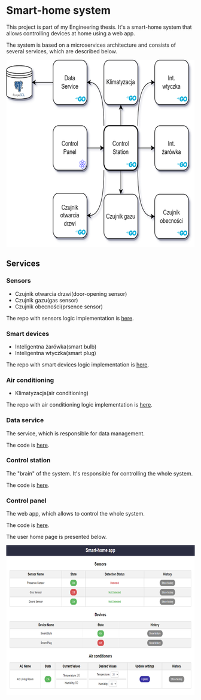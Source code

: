 # Smart-home system

This project is part of my Engineering thesis. It's a smart-home system that allows controlling devices at home using a web app.

The system is based on a microservices architecture and consists of several services, which are described below.

<img src="./readme_images/system_architecture.png" alt="System architecture" title="System architecture" width="660" height="500"/>

## Services

### Sensors
- Czujnik otwarcia drzwi(door-opening sensor)
- Czujnik gazu(gas sensor)
- Czujnik obecności(prsence sensor)

The repo with sensors logic implementation is [here](https://github.com/pklimuk-eng-thesis/sensor).

### Smart devices
- Inteligentna żarówka(smart bulb)
- Inteligentna wtyczka(smart plug)

The repo with smart devices logic implementation is [here](https://github.com/pklimuk-eng-thesis/device).

### Air conditioning
- Klimatyzacja(air conditioning)

The repo with air conditioning logic implementation is [here](https://github.com/pklimuk-eng-thesis/air-conditioning).

### Data service
The service, which is responsible for data management. 

The code is [here](https://github.com/pklimuk-eng-thesis/data-service).

### Control station
The "brain" of the system. It's responsible for controlling the whole system.

The code is [here](https://github.com/pklimuk-eng-thesis/control-station).

### Control panel
The web app, which allows to control the whole system.

The code is [here](https://github.com/pklimuk-eng-thesis/control-panel).

The user home page is presented below.

<img src="./readme_images/system-fe.png" alt="User home page" title="User home page" width="747" height="400"/>